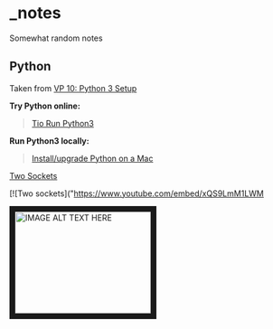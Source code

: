 # _notes
Somewhat random notes

## Python
Taken from [VP 10: Python 3 Setup](https://samsclass.info/124/proj14/VP10.htm)

**Try Python online:**
> [Tio Run Python3](https://tio.run/#python3)

**Run Python3 locally:**
> [Install/upgrade Python on a Mac](https://www.maketecheasier.com/using-python-3-on-mac/)

[Two Sockets](https://youtu.be/xQS9LmM1LWM)

[![Two sockets]("https://www.youtube.com/embed/xQS9LmM1LWM

<a href="http://www.youtube.com/watch?feature=player_embedded&v=xQS9LmM1LWM
" target="_blank"><img src="http://img.youtube.com/vi/xQS9LmM1LWM/0.jpg" 
alt="IMAGE ALT TEXT HERE" width="240" height="180" border="10" /></a>
